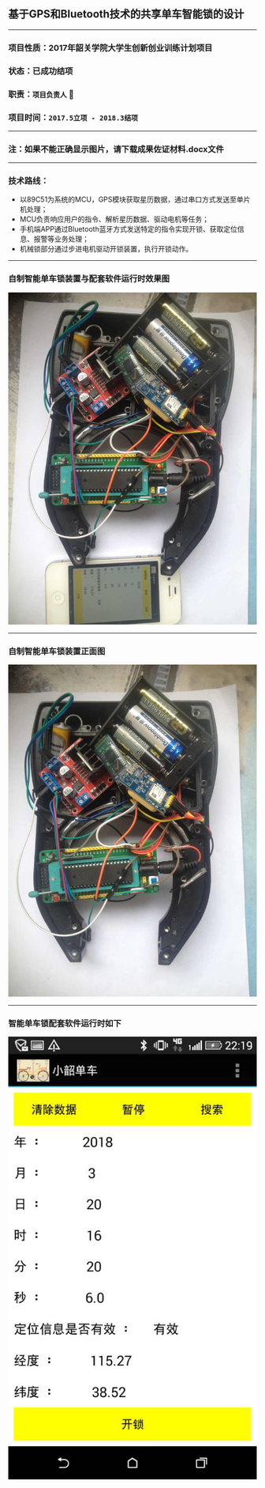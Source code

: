 ##  基于GPS和Bluetooth技术的共享单车智能锁的设计

-----------------------------
### 项目性质：2017年韶关学院大学生创新创业训练计划项目 

### 状态：已成功结项

### 职责：`项目负责人` :apple:
### 项目时间：`2017.5立项 - 2018.3结项`
------------------------------
### 注：如果不能正确显示图片，请下载成果佐证材料.docx文件

--------------------

###  技术路线：
- 以89C51为系统的MCU，GPS模块获取星历数据，通过串口方式发送至单片机处理；
- MCU负责响应用户的指令、解析星历数据、驱动电机等任务；
- 手机端APP通过Bluetooth蓝牙方式发送特定的指令实现开锁、获取定位信息、报警等业务处理；
- 机械锁部分通过步进电机驱动开锁装置，执行开锁动作。

------------------



### 自制智能单车锁装置与配套软件运行时效果图
![](https://github.com/victory1355/byte/blob/master/show/app%26lock.jpg)

------------------------
### 自制智能单车锁装置正面图
![](https://github.com/victory1355/byte/blob/master/show/lock.png)


-------------------------
### 智能单车锁配套软件运行时如下
![](https://github.com/victory1355/byte/blob/master/show/app.png)




